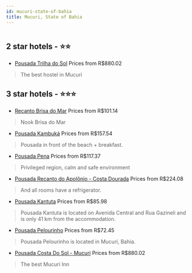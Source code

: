 ```yaml
---
id: mucuri-state-of-bahia
title: Mucuri, State of Bahia
---
```


<center><img src="https://static.hotelurbano.com/reservas/prod0/9/9124/5a79a895b360b_recanto-brisa-do-mar.jpg" alt="" /></center>


##  2 star hotels - ⭐️⭐️

-    [Pousada Trilha do Sol](https://us.hurb.com/br/hotels/mucuri/pousada-trilha-do-sol-4656?cmp=18055) Prices from R$880.02
   > The best hostel in Mucuri

##  3 star hotels - ⭐️⭐️⭐️

-    [Recanto Brisa do Mar](https://us.hurb.com/br/hotels/mucuri/recanto-brisa-do-mar-9124?cmp=18055) Prices from R$101.14
   > Nook Brisa do Mar
-    [Pousada Kambuká](https://us.hurb.com/br/hotels/mucuri/pousada-kambuka-2216?cmp=18055) Prices from R$157.54
   > Pousada in front of the beach + breakfast.
-    [Pousada Pena](https://us.hurb.com/br/hotels/mucuri/pousada-pena-6147?cmp=18055) Prices from R$117.37
   > Privileged region, calm and safe environment
-    [Pousada Recanto do Apolônio - Costa Dourada](https://us.hurb.com/br/hotels/mucuri/pousada-recanto-do-apolonio-17582?cmp=18055) Prices from R$224.08
   > And all rooms have a refrigerator.
-    [Pousada Kantuta](https://us.hurb.com/br/hotels/mucuri/pousada-kantuta-11820?cmp=18055) Prices from R$85.98
   > Pousada Kantuta is located on Avenida Central and Rua Gazineli and is only 41 km from the accommodation.
-    [Pousada Pelourinho](https://us.hurb.com/br/hotels/mucuri/pousada-pelourinho-9233?cmp=18055) Prices from R$72.45
   > Pousada Pelourinho is located in Mucuri, Bahia.
-    [Pousada Costa Do Sol - Mucuri](https://us.hurb.com/br/hotels/mucuri/pousada-costa-do-sol-3787?cmp=18055) Prices from R$880.02
   > The best Mucuri Inn
